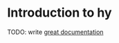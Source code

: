 # Introduction to hy

TODO: write [great documentation](http://jacobian.org/writing/what-to-write/)
